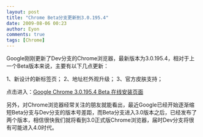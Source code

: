 ```yaml
---
layout: post
title: "Chrome Beta分支更新到3.0.195.4"
date: 2009-08-06 00:23
author: Eyon
comments: true
tags: [Chrome]
---
```

Google刚刚更新了Dev分支的Chrome浏览器，最新版本为3.0.195.4，相对于上一个Beta版本来说，主要有以下几点更新：

1、新设计的新标签页；
2、地址栏外观升级；
3、官方皮肤支持；

点击进入：[Google Chrome 3.0.195.4 Beta 在线安装页面](http://www.google.com/intl/en/landing/chrome/beta/)

另外，对Chrome浏览器经常关注的朋友就能看出，最近Google已经开始逐渐缩短Beta分支与Dev分支的版本号差距，而Beta分支进入3.0版本之后，已经发布了两个版本，相信很快我们就将看到3.0正式版Chrome浏览器，届时Dev分支将很有可能进入4.0时代。
